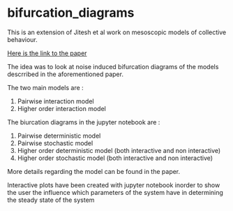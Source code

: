 # bifurcation_diagrams
This is an extension of Jitesh et al work on mesoscopic models of collective behaviour.

[Here is the link to the paper](https://arxiv.org/pdf/1810.05368.pdf)

The idea was to look at noise induced bifurcation diagrams of the models descrribed in the aforementioned paper.

The two main models are :
1. Pairwise interaction model
2. Higher order interaction model

The biurcation diagrams in the jupyter notebook are : 
1. Pairwise deterministic model 
2. Pairwise stochastic model
3. Higher order deterministic model (both interactive and non interactive)
4. Higher order stochastic model (both interactive and non interactive)

More details regarding the model can be found in the paper.

Interactive plots have been created with jupyter notebook inorder to show the user the influence which parameters of the system have in determining the steady state of the system 
